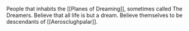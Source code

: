 People that inhabits the [[Planes of Dreaming]], sometimes called The Dreamers. Believe that all life is but a dream. Believe themselves to be descendants of [[Aerosclughpalar]].